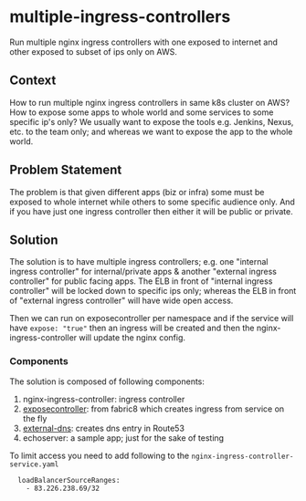 # multiple-ingress-controllers

Run multiple nginx ingress controllers with one exposed to internet and other exposed to subset of ips only on AWS.

## Context
How to run multiple nginx ingress controllers in same k8s cluster on AWS? How to expose some apps to whole world 
and some services to some specific ip's only? We usually want to expose the tools e.g. Jenkins, Nexus, etc. to the team
only; and whereas we want to expose the app to the whole world.

## Problem Statement

The problem is that given different apps (biz or infra) some must be exposed to whole internet while others to some 
specific audience only. And if you have just one ingress controller then either it will be public or private.

## Solution

The solution is to have multiple ingress controllers; e.g. one "internal ingress controller" for internal/private apps & another 
"external ingress controller" for public facing apps. The ELB in front of "internal ingress controller" will be locked 
down to specific ips only; whereas the ELB in front of "external ingress controller" will have wide open access.

Then we can run on exposecontroller per namespace and if the service will have `expose: "true"` then an ingress will be 
created and then the nginx-ingress-controller will update the nginx config.

### Components

The solution is composed of following components:

1. nginx-ingress-controller: ingress controller
2. [exposecontroller](https://github.com/fabric8io/exposecontroller): from fabric8 which creates ingress from service on the fly
3. [external-dns](https://github.com/kubernetes-incubator/external-dns): creates dns entry in Route53
4. echoserver: a sample app; just for the sake of testing

To limit access you need to add following to the `nginx-ingress-controller-service.yaml`

```
  loadBalancerSourceRanges:
    - 83.226.238.69/32
```
